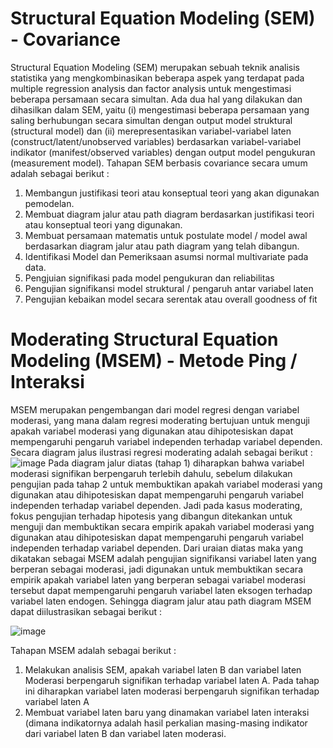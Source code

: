 # Structural Equation Modeling (SEM) - Covariance
Structural Equation Modeling (SEM) merupakan sebuah teknik analisis statistika yang mengkombinasikan beberapa aspek yang  terdapat  pada multiple  regression  analysis dan factor analysis untuk mengestimasi  beberapa  persamaan  secara simultan. Ada dua hal yang dilakukan dan dihasilkan dalam SEM, yaitu (i) mengestimasi beberapa persamaan yang saling berhubungan secara simultan dengan  output  model  struktural (structural  model) dan  (ii)  merepresentasikan  variabel-variabel laten (construct/latent/unobserved variables) berdasarkan variabel-variabel indikator (manifest/observed variables) dengan output model pengukuran (measurement model).
Tahapan SEM berbasis covariance secara umum adalah sebagai berikut :
1. Membangun justifikasi teori atau konseptual teori yang akan digunakan pemodelan.
2. Membuat diagram jalur atau path diagram berdasarkan justifikasi teori atau konseptual teori yang digunakan.
3. Membuat persamaan matematis untuk postulate model / model awal berdasarkan diagram jalur atau path diagram yang telah dibangun.
4. Identifikasi Model dan Pemeriksaan asumsi normal multivariate pada data.
5. Pengjuian signifikasi pada model pengukuran dan reliabilitas
6. Pengujian signifikansi model struktural / pengaruh antar variabel laten
7. Pengujian kebaikan model secara serentak atau overall goodness of fit

# Moderating Structural Equation Modeling (MSEM) - Metode Ping / Interaksi
MSEM merupakan pengembangan dari model regresi dengan variabel moderasi, yang mana dalam regresi moderating bertujuan untuk menguji apakah variabel moderasi yang digunakan atau dihipotesiskan dapat mempengaruhi pengaruh variabel independen terhadap variabel dependen. Secara diagram jalus ilustrasi regresi moderating adalah sebagai berikut :
![image](https://user-images.githubusercontent.com/36166387/81020778-cbdfcd00-8e93-11ea-8620-e8913d4e91c2.png)
Pada diagram jalur diatas (tahap 1) diharapkan bahwa variabel moderasi signifikan berpengaruh terlebih dahulu, sebelum dilakukan pengujian pada tahap 2 untuk membuktikan apakah variabel moderasi yang digunakan atau dihipotesiskan dapat mempengaruhi pengaruh variabel independen terhadap variabel dependen. Jadi pada kasus moderating, fokus pengujian terhadap hipotesis yang dibangun ditekankan untuk menguji dan membuktikan secara empirik apakah variabel moderasi yang digunakan atau dihipotesiskan dapat mempengaruhi pengaruh variabel independen terhadap variabel dependen. Dari uraian diatas maka yang dikatakan sebagai MSEM adalah pengujian signifikansi variabel laten yang berperan sebagai moderasi, jadi digunakan untuk membuktikan secara empirik apakah variabel laten yang berperan sebagai variabel moderasi tersebut dapat mempengaruhi pengaruh variabel laten eksogen terhadap variabel laten endogen. Sehingga diagram jalur atau path diagram MSEM dapat diilustrasikan sebagai berikut :

![image](https://user-images.githubusercontent.com/36166387/81023156-bf5e7300-8e99-11ea-94b8-208cd6cc1d4c.png)

Tahapan MSEM adalah sebagai berikut :
1. Melakukan analisis SEM, apakah variabel laten B dan variabel laten Moderasi berpengaruh signifikan terhadap variabel laten A. Pada tahap ini diharapkan variabel laten moderasi berpengaruh signifikan terhadap variabel laten A
2. Membuat variabel laten baru yang dinamakan variabel laten interaksi (dimana indikatornya adalah hasil perkalian masing-masing indikator dari variabel laten B dan variabel laten moderasi.

